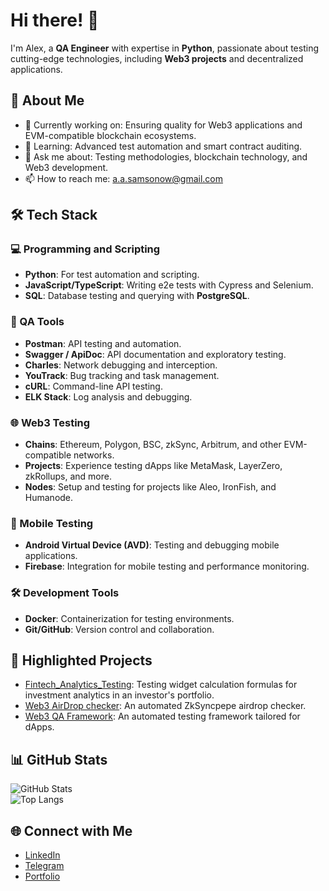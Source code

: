 # Hi there! 👋  
I'm Alex, a **QA Engineer** with expertise in **Python**, passionate about testing cutting-edge technologies, including **Web3 projects** and decentralized applications.  

## 🚀 About Me  
- 🔭 Currently working on: Ensuring quality for Web3 applications and EVM-compatible blockchain ecosystems.  
- 🌱 Learning: Advanced test automation and smart contract auditing.  
- 💬 Ask me about: Testing methodologies, blockchain technology, and Web3 development.  
- 📫 How to reach me: [a.a.samsonow@gmail.com](mailto:a.a.samsonow@gmail.com)  

## 🛠️ Tech Stack  
### 💻 Programming and Scripting  
- **Python**: For test automation and scripting.  
- **JavaScript/TypeScript**: Writing e2e tests with Cypress and Selenium.  
- **SQL**: Database testing and querying with **PostgreSQL**.  

### 🧪 QA Tools  
- **Postman**: API testing and automation.  
- **Swagger / ApiDoc**: API documentation and exploratory testing.  
- **Charles**: Network debugging and interception.  
- **YouTrack**: Bug tracking and task management.  
- **cURL**: Command-line API testing.  
- **ELK Stack**: Log analysis and debugging.  

### 🌐 Web3 Testing  
- **Chains**: Ethereum, Polygon, BSC, zkSync, Arbitrum, and other EVM-compatible networks.  
- **Projects**: Experience testing dApps like MetaMask, LayerZero, zkRollups, and more.  
- **Nodes**: Setup and testing for projects like Aleo, IronFish, and Humanode.  

### 📱 Mobile Testing  
- **Android Virtual Device (AVD)**: Testing and debugging mobile applications.  
- **Firebase**: Integration for mobile testing and performance monitoring.  

### 🛠️ Development Tools  
- **Docker**: Containerization for testing environments.  
- **Git/GitHub**: Version control and collaboration.  

## 🌟 Highlighted Projects  
- [Fintech_Analytics_Testing](https://github.com/ManMaxMotivation/Project_Fintech_Analytics): Testing widget calculation formulas for investment analytics in an investor's portfolio.
- [Web3 AirDrop checker](https://github.com/ManMaxMotivation/Automation-Web3): An automated ZkSyncpepe airdrop checker.
- [Web3 QA Framework](https://github.com/username/web3-qa-framework): An automated testing framework tailored for dApps.    

## 📊 GitHub Stats  
![GitHub Stats](https://github-readme-stats.vercel.app/api?username=ManMaxMotivation&show_icons=true&theme=radical)  
![Top Langs](https://github-readme-stats.vercel.app/api/top-langs/?username=ManMaxMotivation&layout=compact&theme=radical)  

## 🌐 Connect with Me  
- [LinkedIn](https://www.linkedin.com/in/aleksandr-samsonov-2540531a5)  
- [Telegram](https://t.me/Aleksandr)  
- [Portfolio](https://github.com/ManMaxMotivation?tab=repositorie)  
